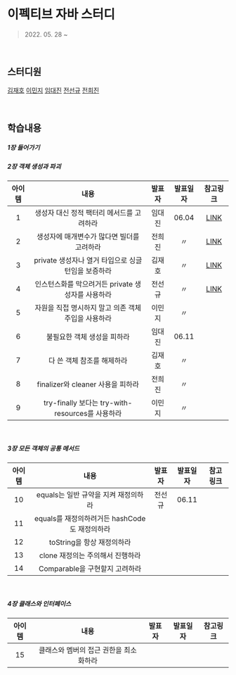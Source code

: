 # 이펙티브 자바 스터디

> 2022\. 05. 28 ~

<br>

## 스터디원

[김재호](https://github.com/chamominedev) [이민지](https://github.com/MinJee-lee) [임대진](https://github.com/fineapplepizza) [전선규](https://github.com/sungyujeon) [전희진](https://github.com/h2jinee)

<br>

## 학습내용

##### 1장 들어가기

##### 2장 객체 생성과 파괴

|아이템|내용|발표자|발표일자|참고링크|
|:-:|:---:|:---:|:---:|:-:|
|1|생성자 대신 정적 팩터리 메서드를 고려하라|임대진|06.04|[LINK](https://www.notion.so/java-spring-winter/5-5fcd6210a17e47cfb2f5f16cdd247cad)|
|2|생성자에 매개변수가 많다면 빌더를 고려하라|전희진|〃|[LINK](https://h2jinee.notion.site/1-e104185361db4b8f82f145b36fa99a21)|
|3|private 생성자나 열거 타입으로 싱글턴임을 보증하라|김재호|〃|[LINK](https://velog.io/@chamominedev/series/이펙티브자바)|
|4|인스턴스화를 막으려거든 private 생성자를 사용하라|전선규|〃|[LINK](https://github.com/sungyujeon/TIL/blob/master/java/effective-java/01_creating-destroying-objects.md)|
|5|자원을 직접 명시하지 말고 의존 객체 주입을 사용하라|이민지|〃||
|6|불필요한 객체 생성을 피하라|임대진|06.11||
|7|다 쓴 객체 참조를 해제하라|김재호|〃||
|8|finalizer와 cleaner 사용을 피하라|전희진|〃||
|9|try-finally 보다는 try-with-resources를 사용하라|이민지|〃||

<br>

##### 3장 모든 객체의 공통 메서드

|아이템|내용|발표자|발표일자|참고링크|
|:-:|:---:|:---:|:---:|:-:|
|10|equals는 일반 규약을 지켜 재정의하라|전선규|06.11||
|11|equals를 재정의하려거든 hashCode도 재정의하라||||
|12|toString을 항상 재정의하라||||
|13|clone 재정의는 주의해서 진행하라||||
|14|Comparable을 구현할지 고려하라||||

<br>

##### 4장 클래스와 인터페이스

|아이템|내용|발표자|발표일자|참고링크|
|:-:|:---:|:---:|:---:|:-:|
|15|클래스와 멤버의 접근 권한을 최소화하라||||

